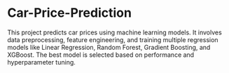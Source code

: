 # Car-Price-Prediction
This project predicts car prices using machine learning models. It involves data preprocessing, feature engineering, and training multiple regression models like Linear Regression, Random Forest, Gradient Boosting, and XGBoost. The best model is selected based on performance and hyperparameter tuning.
